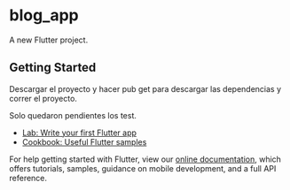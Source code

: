 # blog_app

A new Flutter project.

## Getting Started

Descargar el proyecto y hacer pub get para descargar las dependencias y correr el proyecto.


Solo quedaron pendientes los test.

- [Lab: Write your first Flutter app](https://flutter.dev/docs/get-started/codelab)
- [Cookbook: Useful Flutter samples](https://flutter.dev/docs/cookbook)

For help getting started with Flutter, view our
[online documentation](https://flutter.dev/docs), which offers tutorials,
samples, guidance on mobile development, and a full API reference.
